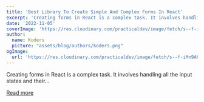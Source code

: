 ```yaml
---
title: 'Best Library To Create Simple And Complex Forms In React'
excerpt: 'Creating forms in React is a complex task. It involves handling all the input states and their...'
date: '2022-11-05'
coverImage: 'https://res.cloudinary.com/practicaldev/image/fetch/s--f-iMn9A6--/c_imagga_scale,f_auto,fl_progressive,h_420,q_auto,w_1000/https://dev-to-uploads.s3.amazonaws.com/uploads/articles/0f9w20rr9k109be8w34u.jpeg'
author:
  name: Koders
  picture: "assets/blog/authors/koders.png"
ogImage:
  url: 'https://res.cloudinary.com/practicaldev/image/fetch/s--f-iMn9A6--/c_imagga_scale,f_auto,fl_progressive,h_420,q_auto,w_1000/https://dev-to-uploads.s3.amazonaws.com/uploads/articles/0f9w20rr9k109be8w34u.jpeg'
---
```


Creating forms in React is a complex task. It involves handling all the input states and their...

[Read more](https://dev.to/myogeshchavan97/best-library-to-create-simple-and-complex-forms-in-react-k73)

